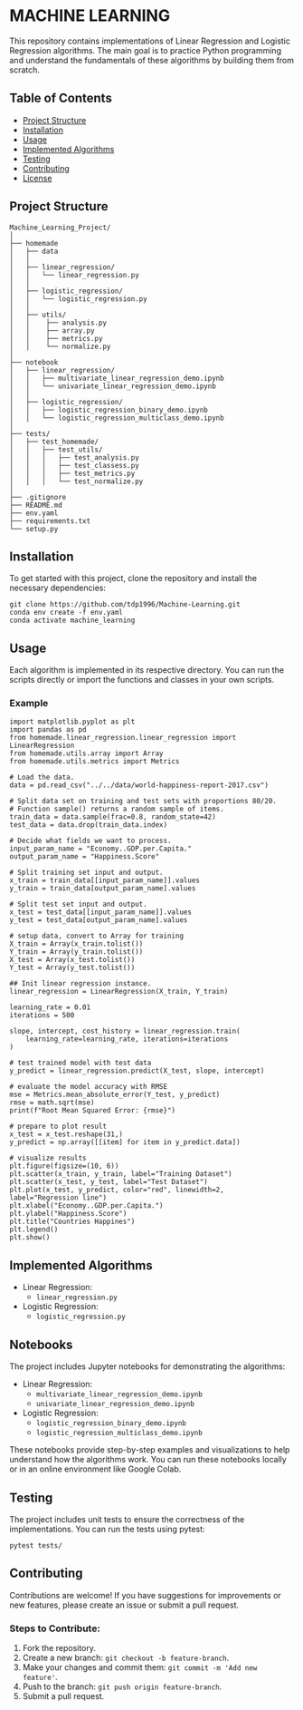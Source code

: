 # MACHINE LEARNING


This repository contains implementations of Linear Regression and Logistic Regression algorithms. The main goal is to practice Python programming and understand the fundamentals of these algorithms by building them from scratch.

## Table of Contents
- [Project Structure](#project-structure)
- [Installation](#installation)
- [Usage](#usage)
- [Implemented Algorithms](#implemented-algorithms)
- [Testing](#testing)
- [Contributing](#contributing)
- [License](#license)

## Project Structure
```plaintext
Machine_Learning_Project/
│
├── homemade
│   ├── data
│   │
│   ├── linear_regression/
│   │   └── linear_regression.py
│   │
│   ├── logistic_regression/
│   │   └── logistic_regression.py
│   │
│   ├── utils/
│   │    ├── analysis.py
│   │    ├── array.py
│   │    ├── metrics.py
│   │    └── normalize.py
│
├── notebook
│   ├── linear_regression/
│   │   ├── multivariate_linear_regression_demo.ipynb   
│   │   └── univariate_linear_regression_demo.ipynb
│   │
│   ├── logistic_regression/
│   │   ├── logistic_regression_binary_demo.ipynb  
│   │   └── logistic_regression_multiclass_demo.ipynb
│
├── tests/
│   ├── test_homemade/
│   │   ├── test_utils/
│   │   │   ├── test_analysis.py
│   │   │   ├── test_classess.py
│   │   │   ├── test_metrics.py
│   │   │   └── test_normalize.py
│
├── .gitignore
├── README.md
├── env.yaml
├── requirements.txt
└── setup.py
```

## Installation
To get started with this project, clone the repository and install the necessary dependencies:
```
git clone https://github.com/tdp1996/Machine-Learning.git
conda env create -f env.yaml
conda activate machine_learning
```

## Usage
Each algorithm is implemented in its respective directory. You can run the scripts directly or import the functions and classes in your own scripts.
### Example
```
import matplotlib.pyplot as plt
import pandas as pd
from homemade.linear_regression.linear_regression import LinearRegression
from homemade.utils.array import Array
from homemade.utils.metrics import Metrics

# Load the data.
data = pd.read_csv("../../data/world-happiness-report-2017.csv")

# Split data set on training and test sets with proportions 80/20.
# Function sample() returns a random sample of items.
train_data = data.sample(frac=0.8, random_state=42)
test_data = data.drop(train_data.index)

# Decide what fields we want to process.
input_param_name = "Economy..GDP.per.Capita."
output_param_name = "Happiness.Score"

# Split training set input and output.
x_train = train_data[[input_param_name]].values
y_train = train_data[output_param_name].values

# Split test set input and output.
x_test = test_data[[input_param_name]].values
y_test = test_data[output_param_name].values

# setup data, convert to Array for training
X_train = Array(x_train.tolist())
Y_train = Array(y_train.tolist())
X_test = Array(x_test.tolist())
Y_test = Array(y_test.tolist())

## Init linear regression instance.
linear_regression = LinearRegression(X_train, Y_train)

learning_rate = 0.01
iterations = 500

slope, intercept, cost_history = linear_regression.train(
    learning_rate=learning_rate, iterations=iterations
)

# test trained model with test data
y_predict = linear_regression.predict(X_test, slope, intercept)

# evaluate the model accuracy with RMSE
mse = Metrics.mean_absolute_error(Y_test, y_predict)
rmse = math.sqrt(mse)
print(f"Root Mean Squared Error: {rmse}")

# prepare to plot result
x_test = x_test.reshape(31,)
y_predict = np.array([[item] for item in y_predict.data])

# visualize results
plt.figure(figsize=(10, 6))
plt.scatter(x_train, y_train, label="Training Dataset")
plt.scatter(x_test, y_test, label="Test Dataset")
plt.plot(x_test, y_predict, color="red", linewidth=2, label="Regression line")
plt.xlabel("Economy..GDP.per.Capita.")
plt.ylabel("Happiness.Score")
plt.title("Countries Happines")
plt.legend()
plt.show()
```

## Implemented Algorithms
* Linear Regression:
  * `linear_regression.py`
* Logistic Regression:
  *  `logistic_regression.py`

## Notebooks
The project includes Jupyter notebooks for demonstrating the algorithms:

* Linear Regression:
  * `multivariate_linear_regression_demo.ipynb`
  * `univariate_linear_regression_demo.ipynb`
* Logistic Regression:
  * `logistic_regression_binary_demo.ipynb`
  * `logistic_regression_multiclass_demo.ipynb`

These notebooks provide step-by-step examples and visualizations to help understand how the algorithms work. You can run these notebooks locally or in an online environment like Google Colab.

## Testing
The project includes unit tests to ensure the correctness of the implementations. You can run the tests using pytest:
```
pytest tests/
```

## Contributing
Contributions are welcome! If you have suggestions for improvements or new features, please create an issue or submit a pull request.
### Steps to Contribute:
1. Fork the repository.
2. Create a new branch: `git checkout -b feature-branch`.
3. Make your changes and commit them: `git commit -m 'Add new feature'`.
4. Push to the branch: `git push origin feature-branch`.
5. Submit a pull request.
